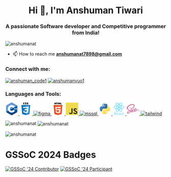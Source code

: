 <h1 align="center">Hi 👋, I'm Anshuman Tiwari</h1>
<h3 align="center">A passionate Software developer and Competitive programmer from India!</h3>

<p align="left"> <img src="https://komarev.com/ghpvc/?username=anshumanat&label=Profile%20views&color=0e75b6&style=flat" alt="anshumanat" /> </p>

- 📫 How to reach me **anshumanat7898@gmail.com**

<h3 align="left">Connect with me:</h3>
<p align="left">
<a href="https://www.leetcode.com/anshuman_code1" target="blank"><img align="center" src="https://raw.githubusercontent.com/rahuldkjain/github-profile-readme-generator/master/src/images/icons/Social/leet-code.svg" alt="anshuman_code1" height="30" width="40" /></a>
<a href="https://auth.geeksforgeeks.org/user/anshumanvuo1" target="blank"><img align="center" src="https://raw.githubusercontent.com/rahuldkjain/github-profile-readme-generator/master/src/images/icons/Social/geeks-for-geeks.svg" alt="anshumanvuo1" height="30" width="40" /></a>
</p>

<h3 align="left">Languages and Tools:</h3>
<p align="left"> <a href="https://www.w3schools.com/cpp/" target="_blank" rel="noreferrer"> <img src="https://raw.githubusercontent.com/devicons/devicon/master/icons/cplusplus/cplusplus-original.svg" alt="cplusplus" width="40" height="40"/> </a> <a href="https://www.w3schools.com/css/" target="_blank" rel="noreferrer"> <img src="https://raw.githubusercontent.com/devicons/devicon/master/icons/css3/css3-original-wordmark.svg" alt="css3" width="40" height="40"/> </a> <a href="https://www.figma.com/" target="_blank" rel="noreferrer"> <img src="https://www.vectorlogo.zone/logos/figma/figma-icon.svg" alt="figma" width="40" height="40"/> </a> <a href="https://www.w3.org/html/" target="_blank" rel="noreferrer"> <img src="https://raw.githubusercontent.com/devicons/devicon/master/icons/html5/html5-original-wordmark.svg" alt="html5" width="40" height="40"/> </a> <a href="https://developer.mozilla.org/en-US/docs/Web/JavaScript" target="_blank" rel="noreferrer"> <img src="https://raw.githubusercontent.com/devicons/devicon/master/icons/javascript/javascript-original.svg" alt="javascript" width="40" height="40"/> </a> <a href="https://www.microsoft.com/en-us/sql-server" target="_blank" rel="noreferrer"> <img src="https://www.svgrepo.com/show/303229/microsoft-sql-server-logo.svg" alt="mssql" width="40" height="40"/> </a> <a href="https://www.python.org" target="_blank" rel="noreferrer"> <img src="https://raw.githubusercontent.com/devicons/devicon/master/icons/python/python-original.svg" alt="python" width="40" height="40"/> </a> <a href="https://reactjs.org/" target="_blank" rel="noreferrer"> <img src="https://raw.githubusercontent.com/devicons/devicon/master/icons/react/react-original-wordmark.svg" alt="react" width="40" height="40"/> </a> <a href="https://sass-lang.com" target="_blank" rel="noreferrer"> <img src="https://raw.githubusercontent.com/devicons/devicon/master/icons/sass/sass-original.svg" alt="sass" width="40" height="40"/> </a> <a href="https://tailwindcss.com/" target="_blank" rel="noreferrer"> <img src="https://www.vectorlogo.zone/logos/tailwindcss/tailwindcss-icon.svg" alt="tailwind" width="40" height="40"/> </a> </p>

<p><img align="left" src="https://github-readme-stats.vercel.app/api/top-langs?username=anshumanat&show_icons=true&locale=en&layout=compact" alt="anshumanat" /></p>

<p>&nbsp;<img align="center" src="https://github-readme-stats.vercel.app/api?username=anshumanat&show_icons=true&locale=en" alt="anshumanat" /></p>

<p><img align="center" src="https://github-readme-streak-stats.herokuapp.com/?user=anshumanat&" alt="anshumanat" /></p>

# GSSoC 2024 Badges

[![GSSoC '24 Contributor](https://img.shields.io/badge/GSSoC'24-Contributor-yellow?style=for-the-badge&logo=github)](https://gssoc.girlscript.tech/)
[![GSSoC '24 Participant](https://img.shields.io/badge/GSSoC'24-Participant-blue?style=for-the-badge&logo=github)](https://gssoc.girlscript.tech/)



<!--
**anshumanat/anshumanat** is a ✨ _special_ ✨ repository because its `README.md` (this file) appears on your GitHub profile.

Here are some ideas to get you started:

- 🔭 I’m currently working on ...
- 🌱 I’m currently learning ...
- 👯 I’m looking to collaborate on ...
- 🤔 I’m looking for help with ...
- 💬 Ask me about ...
- 📫 How to reach me: ...
- 😄 Pronouns: ...
- ⚡ Fun fact: ...
-->
